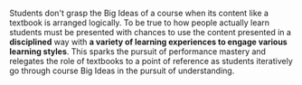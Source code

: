 <p><span style=font-weight: 400;>Students don't grasp the Big Ideas of a course when its content like a textbook is arranged logically. To be true to how people actually learn students must be presented with chances to use the content presented in a </span><strong>disciplined</strong><span style=font-weight: 400;> way with </span><strong>a variety of learning experiences to engage various learning styles</strong><span style=font-weight: 400;>. This sparks the pursuit of performance mastery and relegates the role of textbooks to a point of reference as students iteratively go through course Big Ideas in the pursuit of understanding.</span></p>